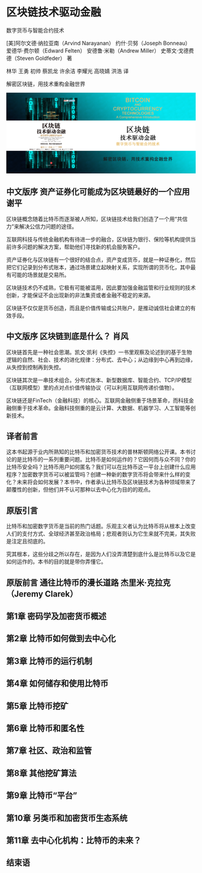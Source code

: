区块链技术驱动金融
========================================

数字货币与智能合约技术

[美]阿尔文德·纳拉亚南（Arvind Narayanan） 约什·贝努（Joseph Bonneau） 爱德华·费尔顿（Edward Felten） 安德鲁·米勒（Andrew Miller） 史蒂文·戈德费德（Steven Goldfeder） 著

林华 王勇 初帅 蔡凯龙 许余洁 李耀光 高晓婧 洪浩 译

解密区块链，用技术重构金融世界

![](contents/wx-cover.png)

中文版序 资产证券化可能成为区块链最好的一个应用 谢平
----------------------------------------

区块链概念随着比特币而逐渐被人所知，区块链技术给我们创造了一个用“共信力”来解决公信力问题的途径。

互联网科技与传统金融机构有待进一步的融合，区块链为银行、保险等机构提供当前许多问题的解决方案，帮助他们寻找新的机会服务客户。

资产证券化与区块链有一个很好的结合点，资产变成货币，就是一种证券化，然后把它们记录到分布式账本，通过场景建立起映射关系，实现所谓的货币化，其中最有可能的场景就是交易所。

区块链技术仍不成熟，它极有可能被滥用，因此要加强金融监管和行业规则的技术创新，才能保证不会出现新的非法集资或者金融不稳定的来源。

区块链不仅仅是货币创造，而且是价值传输或公共账户，是推动诚信社会建立的有效手段。

中文版序 区块链到底是什么？ 肖风
----------------------------------------

区块链首先是一种社会思潮。凯文·凯利《失控》一书里观察及论述到的基于生物逻辑的自然、社会、技术的进化规律：分布式、去中心；从边缘到中心再到边缘，从失控到控制再到失控。

区块链其次是一串技术组合。分布式账本、新型数据库、智能合约、TCP/IP模型（互联网模型）里的点对点价值传输协议（可以利用互联网传递价值物）。

区块链还是FinTech（金融科技）的核心。互联网金融侧重于场景革命，而科技金融侧重于技术革命。金融科技侧重的是云计算、大数据、机器学习、人工智能等创新技术。

译者前言
----------------------------------------

这本书起源于业内所熟知的比特币和加密货币技术的普林斯顿网络公开课。本书讨论的是比特币的一系列重要问题。比特币是如何运作的？它因何而与众不同？你的比特币安全吗？比特币用户如何匿名？我们可以在比特币这一平台上创建什么应用程序？加密数字货币可以被监管吗？创建一种新的数字货币将会带来什么样的变化？未来将会如何发展？本书中，作者承认比特币及区块链技术为各种领域带来了颠覆性的创新，但他们并不认可那种以去中心化为目的的观点。

原版引言
----------------------------------------

比特币和加密数字货币是当前的热门话题。乐观主义者认为比特币将从根本上改变人们的支付方式、全球经济甚至政治格局；悲观者则认为它生来就不完美，其失败是注定且彻底的。

究其根本，这些分歧之所以存在，是因为人们没弄清楚到底什么是比特币以及它是如何运作的。本书的目的就是带你弄懂它。

原版前言 通往比特币的漫长道路 杰里米·克拉克（Jeremy Clarek）
----------------------------------------

第1章 密码学及加密货币概述
----------------------------------------

第2章 比特币如何做到去中心化
----------------------------------------

第3章 比特币的运行机制
----------------------------------------

第4章 如何储存和使用比特币
----------------------------------------

第5章 比特币挖矿
----------------------------------------

第6章 比特币和匿名性
----------------------------------------

第7章 社区、政治和监管
----------------------------------------

第8章 其他挖矿算法
----------------------------------------

第9章 比特币“平台”
----------------------------------------

第10章 另类币和加密货币生态系统
----------------------------------------

第11章 去中心化机构：比特币的未来？
----------------------------------------

结束语
----------------------------------------
